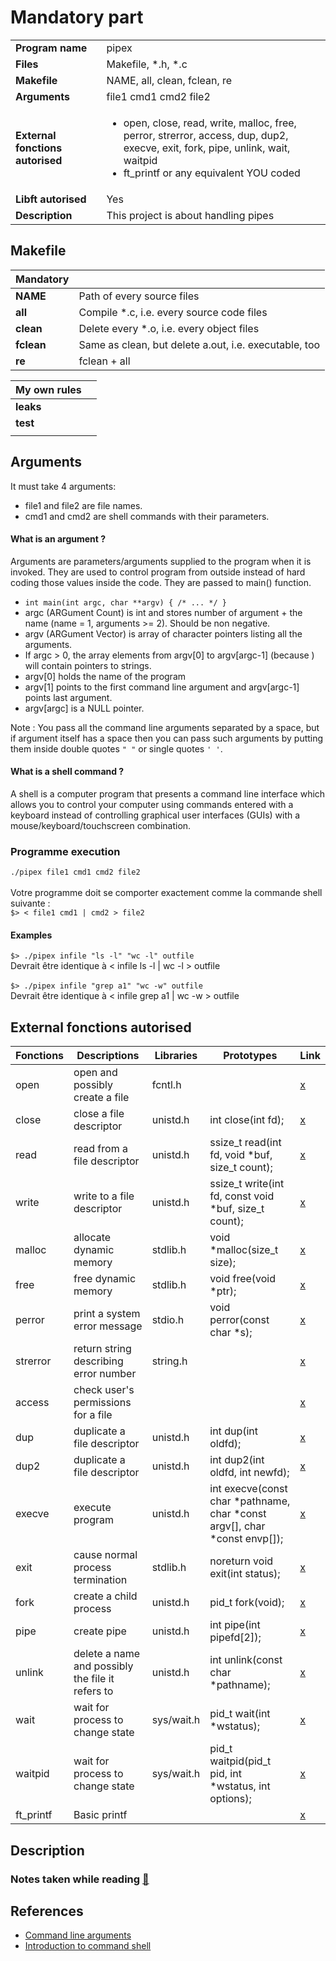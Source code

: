 # Mandatory part

|                                  |                                                           |
| -------------------------------- | --------------------------------------------------------- |
| **Program name**                 | pipex
| **Files**                        | Makefile, \*.h, \*.c 
| **Makefile**                     | NAME, all, clean, fclean, re
| **Arguments**                    | file1 cmd1 cmd2 file2
| **External fonctions autorised** | <ul><li>open, close, read, write, malloc, free, perror, strerror, access, dup, dup2, execve, exit, fork, pipe, unlink, wait, waitpid </li> <li>ft_printf or any equivalent YOU coded</li></ul>
| **Libft autorised**              | Yes
| **Description**                  | This project is about handling pipes


## Makefile

| Mandatory                        |                                                        |
| -------------------------------- | ------------------------------------------------------ |
| **NAME**                         | Path of every source files
| **all**                          | Compile \*.c, i.e. every source code files
| **clean**                        | Delete every \*.o, i.e. every object files 
| **fclean**                       | Same as clean, but delete a.out, i.e. executable, too
| **re**                           | fclean + all


| My own rules                     |                                                        |
| -------------------------------- | ------------------------------------------------------ |
| **leaks**                        |
| **test**                         | 
|                                  |


## Arguments

It must take 4 arguments:
- file1 and file2 are file names.
- cmd1 and cmd2 are shell commands with their parameters.

#### What is an argument ?

Arguments are parameters/arguments supplied to the program when it is invoked. They are used to control program from outside instead of hard coding those values inside the code. They are passed to main() function. 

- `int main(int argc, char **argv) { /* ... */ }`
- argc (ARGument Count) is int and stores number of argument + the name (name = 1, arguments >= 2). Should be non negative.
- argv (ARGument Vector) is array of character pointers listing all the arguments.
- If argc > 0, the array elements from argv[0] to argv[argc-1] (because ) will contain pointers to strings.
- argv[0] holds the name of the program
- argv[1] points to the first command line argument and argv[argc-1] points last argument.
- argv[argc] is a NULL pointer.

Note : You pass all the command line arguments separated by a space, but if argument itself has a space then you can pass such arguments by putting them inside double quotes `" "` or single quotes `' '`.

#### What is a shell command ?

A shell is a computer program that presents a command line interface which allows you to control your computer using commands entered with a keyboard instead of controlling graphical user interfaces (GUIs) with a mouse/keyboard/touchscreen combination.

### Programme execution
`./pipex file1 cmd1 cmd2 file2` <br>
<br>
Votre programme doit se comporter exactement comme la commande shell suivante : <br>
`$> < file1 cmd1 | cmd2 > file2`

#### Examples
`$> ./pipex infile "ls -l" "wc -l" outfile` <br>
Devrait être identique à < infile ls -l | wc -l > outfile <br>
<br>
`$> ./pipex infile "grep a1" "wc -w" outfile` <br>
Devrait être identique à < infile grep a1 | wc -w > outfile

## External fonctions autorised

| Fonctions | Descriptions                   | Libraries                      | Prototypes                                | Link |
| --------- | ------------------------------ | ------------------------------ | ----------------------------------------- | ---- |
| open      | open and possibly create a file | fcntl.h |  | [x](https://man7.org/linux/man-pages/man2/open.2.html)
| close     | close a file descriptor | unistd.h | int close(int fd); | [x](https://man7.org/linux/man-pages/man2/close.2.html)
| read      | read from a file descriptor | unistd.h | ssize_t read(int fd, void \*buf, size_t count); | [x](https://man7.org/linux/man-pages/man2/read.2.html)
| write     | write to a file descriptor | unistd.h | ssize_t write(int fd, const void \*buf, size_t count); | [x](https://man7.org/linux/man-pages/man2/write.2.html)
| malloc    | allocate dynamic memory | stdlib.h | void \*malloc(size_t size); | [x](https://man7.org/linux/man-pages/man3/malloc.3.html)
| free      | free dynamic memory | stdlib.h | void free(void \*ptr); | [x](https://man7.org/linux/man-pages/man3/malloc.3.html)
| perror    | print a system error message | stdio.h | void perror(const char \*s); | [x](https://man7.org/linux/man-pages/man3/perror.3.html)
| strerror  | return string describing error number | string.h || [x](https://man7.org/linux/man-pages/man3/strerror.3.html)
| access    | check user's permissions for a file |  |  | [x](https://man7.org/linux/man-pages/man2/access.2.html)
| dup       | duplicate a file descriptor | unistd.h | int dup(int oldfd); | [x](https://man7.org/linux/man-pages/man2/dup.2.html)
| dup2      | duplicate a file descriptor | unistd.h | int dup2(int oldfd, int newfd); | [x](https://man7.org/linux/man-pages/man2/dup.2.html)
| execve    | execute program | unistd.h | int execve(const char *pathname, char *const argv[], char *const envp[]); | [x](https://man7.org/linux/man-pages/man2/execve.2.html)
| exit      | cause normal process termination | stdlib.h | noreturn void exit(int status); | [x](https://man7.org/linux/man-pages/man3/exit.3.html)
| fork      | create a child process | unistd.h | pid_t fork(void); | [x](https://man7.org/linux/man-pages/man2/fork.2.html)
| pipe      | create pipe | unistd.h | int pipe(int pipefd[2]); | [x](https://man7.org/linux/man-pages/man2/pipe.2.html)
| unlink    | delete a name and possibly the file it refers to | unistd.h | int unlink(const char *pathname); | [x](https://man7.org/linux/man-pages/man2/unlink.2.html)
| wait      | wait for process to change state | sys/wait.h | pid_t wait(int *wstatus); | [x](https://man7.org/linux/man-pages/man2/wait.2.html)
| waitpid   | wait for process to change state | sys/wait.h | pid_t waitpid(pid_t pid, int *wstatus, int options); | [x](https://man7.org/linux/man-pages/man2/wait.2.html)
| ft_printf | Basic printf |  |  | [x](https://github.com/ava8kyoko/42-ft_printf/tree/master/NOBONUS_printf)

## Description

### Notes taken while reading [:link:]()


## References

- [Command line arguments](https://www.geeksforgeeks.org/command-line-arguments-in-c-cpp/)
- [Introduction to command shell](https://datacarpentry.org/shell-genomics/01-introduction/)
